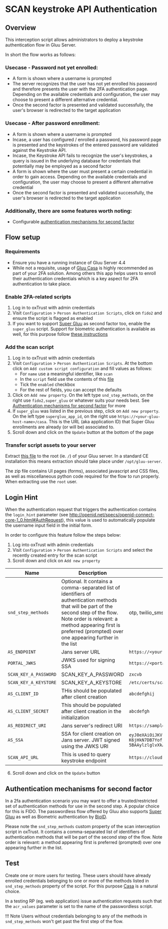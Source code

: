 # SCAN keystroke API Authentication

## Overview

This interception script allows administrators to deploy a keystroke authentication flow in Gluu Server. 

In short the flow works as follows:

### Usecase - Password not yet enrolled:
- A form is shown where a username is prompted
- The server recognizes that the user has not yet enrolled his password and therefore presents the user with the 2FA authentication page. Depending on the available credentials and configuration, the user may choose to present a different alternative credential.
- Once the second factor is presented and validated successfully, the user's browser is redirected to the target application


### Usecase - After password enrollment:
- A form is shown where a username is prompted
- Incase, a user has configured / enrolled a password, his password page is presented and the keystrokes of the entered password are validated against the Keystroke API.
- Incase, the Keystroke API fails to recognize the user's keystrokes, a query is issued in the underlying database for credentials that potentially may be employed as a second factor
- A form is shown where the user must present a certain credential in order to gain access. Depending on the available credentials and configuration, the user may choose to present a different alternative credential
- Once the second factor is presented and validated successfully, the user's browser is redirected to the target application


### Additionally, there are some features worth noting:

- Configurable [authentication mechanisms for second factor](#authentication-mechanisms-for-second-factor)

## Flow setup

### Requirements

- Ensure you have a running instance of Gluu Server 4.4
- While not a requisite, usage of [Gluu Casa](https://casa.gluu.org) is highly recommended as part of your 2FA solution. Among others this app helps users to enroll their authentication credentials which is a key aspect for 2FA authentication to take place. 

### Enable 2FA-related scripts

1. Log in to oxTrust with admin credentials
2. Visit `Configuration` > `Person Authentication Scripts`, click on `fido2` and ensure the script is flagged as enabled 
3. If you want to support [Super Gluu](supergluu.md) as second factor too, enable the `super_gluu` script. Support for biometric authentication is available as well, for this purpose follow [these instructions](https://www.gluu.org/docs/gluu-server/authn-guide/BioID/) 

### Add the scan script

1. Log in to oxTrust with admin credentials
2. Visit `Configuration` > `Person Authentication Scripts`. At the bottom click on `Add custom script configuration` and fill values as follows:
   - For `name` use a meaningful identifier, like `scan`
   - In the `script` field use the contents of this [file](https://github.com/GluuFederation/oxAuth/raw/version_4.4.0/Server/integrations/scan/GluuScanAuthentication.py)
   - Tick the `enabled` checkbox
   - For the rest of fields, you can accept the defaults
3. Click on `Add new property`. On the left type `snd_step_methods`, on the right use `fido2,super_gluu` or whatever suits your needs best. See [Authentication mechanisms for second factor](#authentication-mechanisms-for-second-factor) for more
4. If `super_gluu` was listed in the previous step, click on `Add new property`. On the left type `supergluu_app_id`, on the right use `https://<your-gluu-host-name>/casa`. This is the URL (aka application ID) that Super Gluu enrollments are already (or will be) associated to.
5. Scroll down and click on the `Update` button at the bottom of the page


### Transfer script assets to your server

Extract [this file](https://github.com/GluuFederation/oxAuth/raw/version_4.4.0/Server/integrations/scan/bundle.zip) to the root (ie. `/`) of your Gluu server. In a standard CE installation this means extraction should take place under `/opt/gluu-server`.

The zip file contains UI pages (forms), associated javascript and CSS files, as well as miscellaneous python code required for the flow to run properly. When extracting use the `root` user. 

## Login Hint

When the authentication request that triggers the authentication contains the `login_hint` parameter (see http://openid.net/specs/openid-connect-core-1_0.html#AuthRequest), this value is used to automatically populate the username input field in the initial form. 

In order to configure this feature follow the steps below:

1. Log into oxTrust with admin credentials
2. Visit `Configuration` > `Person Authentication Scripts` and select the recently created entry for the scan script
3. Scroll down and click on `Add new property`

|Name|Description|Sample value|
|-|-|-|
|`snd_step_methods`|Optional. It contains a comma-separated list of identifiers of authentication methods that will be part of the second step of the flow. Note order is relevant: a method appearing first is preferred (prompted) over one appearing further in the list|otp, twilio_sms, super_gluu|
|`AS_ENDPOINT`|Jans server URL|`https://<your-host-name>`|
|`PORTAL_JWKS`|JWKS used for signing SSA|`https://<portal-host-name>/jwks`|
|`SCAN_KEY_A_PASSWORD`|SCAN_KEY_A_PASSWORD|`zxcvb`|
|`SCAN_KEY_A_KEYSTORE`|SCAN_KEY_A_KEYSTORE|`/etc/certs/scanAKeystore.pcks12`|
|`AS_CLIENT_ID`|THis should be populated after client creation|`abcdefghij`|
|`AS_CLIENT_SECRET`|This should be populated after client creation in the initialization|`abcdefgh`|
|`AS_REDIRECT_URI`|Jans server's redirect URI|`https://sample-hello-gateway-15pnmz0m.uc.gateway.dev`|
|`AS_SSA`|SSA for client creation on Jans server. JWT signed using the JWKS URI|`eyJ0eXAiOiJKV1QiLCJhbGciOiJSUzI1NiIsImtpZCI6ImdsdXUtc2Nhbi1hcGkifQ.eyJpc3MiOiJodHRwczovL3BvcnRhbC5nbHV1Lm9yZyIsImlhdCI6IjE2NTUzMTkyNjgiLCJqdGkiOiJmN2I1OTkxYy00YzE4LTRjODEtYTY2NC1lNmY4NjcwZjVkNTEiLCJzb2Z0d2FyZV9pZCI6ImdsdXUtc2Nhbi1hcGkiLCJvcmdfaWQiOjEsInNvZnR3YXJlX3JvbGVzIjpbInBhc3N3dXJkIl0sImp3a3NfdXJpIjoiaHR0cHM6Ly9jbG91ZC1kZXYuZ2x1dS5jbG91ZC9wb3J0YWwvandrcyIsIm9yZ19zdGF0dXMiOiJhY3RpdmUiLCJhcHBsaWNhdGlvbl90eXBlIjoid2ViIiwiZ3JhbnRfdHlwZXMiOiJjbGllbnRfY3JlZGVudGlhbHMiLCJyZXNwb25zZV90eXBlcyI6InRva2VuIn0.CfFL4uI-K6jHkN7DB7YofjDgjH_9a5nWTVrC9eILBH72JTuLmbX_JfNYDXkTJlzCGdJGtRilCJuCPa1WCmTNSKu16d8UlpMoRfgFlND01pPOrFDtXitSktDUTMV7jNdhIt7lmRtMF0XjPFi13pf2ur1ZgDVodkokvmV4kebRfjv6RXQ3wCbP57L8eFL9C95WtGUJLefpi0i-88RFxv36XALMYhyq7OYLtCjv62Fh9j8jpcEmWCmQV8FKVNhvqrVyf3GGqoBCyRkQDJOGRCbL-5BAAylzlglvXkAZCM8lP5GovnmCPc_WQY2TK8AsWTMYIs_wWJJ9LAoXPk2CwtC6JKo9gxWsyDJCXnc4a_IkC_rOiWutVqQ_LmaAbjqHdL1KX6eVfmVDLXrIoS6ic4f3PbqlPPk7CIM2c9ydEV4lVi5rFGxlO_yBwS3ptJzMFW0i6rpxZMpHVe9I2F7leZqZhzf0D6ayLJBwpifQwgHps8CX5fFawWVESZgU2kgEq4MR_24ghqk24VC1scolWZdegYZClvZtFOkqcX9T_-9lpKswrGfr6lMEtzuNwfhteccZG6tihC6M-7fXnqMDjpA_ct43FjKFqV79OelLrEtjiZfx8-etfak7K2u-ebm8S_aO3g17dO2BUaQsulV_4uxeH1t3COGaJsyMKNagKkiJg6g`|
|`SCAN_API_URL`|This is used to query keystroke endpoint|`https://cloud-dev.gluu.cloud/scan`|




6. Scroll down and click on the `Update` button


## Authentication mechanisms for second factor

In a 2fa authentication scenario you may want to offer a trusted/restricted set of authentication methods for use in the second step. A popular choice for this is FIDO. The passwordless flow offered by Gluu also supports [Super Gluu](supergluu.md) as well as Biometric authentication by [BioID](https://www.bioid.com/).

Please note the `snd_step_methods` custom property of the scan interception script in oxTrust. It contains a comma-separated list of identifiers of authentication methods that will be part of the second step of the flow. Note order is relevant: a method appearing first is preferred (prompted) over one appearing further in the list. 

## Test 

Create one or more users for testing. These users should have already enrolled credentials belonging to one or more of the methods listed in `snd_step_methods` property of the script. For this purpose [Casa](https://casa.gluu.org) is a natural choice.

In a testing RP (eg. web application) issue authentication requests such that the `acr_values` parameter is set to the name of the passwordless script. 

!!! Note
    Users without credentials belonging to any of the methods in `snd_step_methods` won't get past the first step of the flow.
